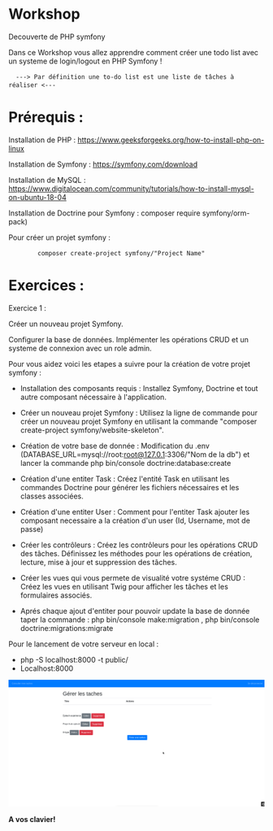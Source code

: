 # Workshop
Decouverte de PHP symfony

Dans ce Workshop vous allez apprendre comment créer une todo list avec un systeme de login/logout en PHP Symfony !

      ---> Par définition une to-do list est une liste de tâches à réaliser <---

# Prérequis :

Installation de PHP : https://www.geeksforgeeks.org/how-to-install-php-on-linux

Installation de Symfony : https://symfony.com/download

Installation de MySQL : https://www.digitalocean.com/community/tutorials/how-to-install-mysql-on-ubuntu-18-04 

Installation de Doctrine pour Symfony : composer require symfony/orm-pack)

Pour créer un projet symfony :
      
            composer create-project symfony/"Project Name"

# Exercices :

Exercice 1 :

      
Créer un nouveau projet Symfony.

Configurer la base de données.
Implémenter les opérations CRUD et un systeme de connexion avec un role admin.

Pour vous aidez voici les etapes a suivre pour la création de votre projet symfony : 

- Installation des composants requis : Installez Symfony, Doctrine et tout autre composant nécessaire à l'application.
 
- Créer un nouveau projet Symfony : Utilisez la ligne de commande pour créer un nouveau projet Symfony en utilisant la commande "composer create-project symfony/website-skeleton".

- Création de votre base de donnée : Modification du .env (DATABASE_URL=mysql://root:root@127.0.1:3306/"Nom de la db") et lancer la commande php bin/console doctrine:database:create

- Création d'une entiter Task : Créez l'entité Task en utilisant les commandes Doctrine pour générer les fichiers nécessaires et les classes associées.

- Création d'une entiter User : Comment pour l'entiter Task ajouter les composant necessaire a la création d'un user (Id, Username, mot de passe)

- Créer les contrôleurs : Créez les contrôleurs pour les opérations CRUD des tâches. Définissez les méthodes pour les opérations de création, lecture, mise à jour et suppression des tâches.

- Créer les vues qui vous permete de visualité votre systéme CRUD : Créez les vues en utilisant Twig pour afficher les tâches et les formulaires associés.

- Aprés chaque ajout d'entiter pour pouvoir update la base de donnée taper la commande : php bin/console make:migration , php bin/console doctrine:migrations:migrate

Pour le lancement de votre serveur en local : 
- php -S localhost:8000 -t public/
- Localhost:8000

![Screenshot](CRUD.png)

**A vos clavier!**
